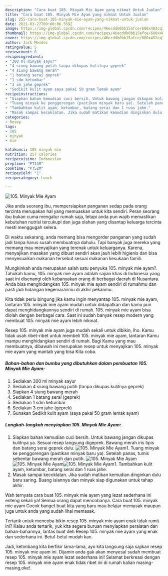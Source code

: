 ```yaml
---
description: "Cara buat 105. Minyak Mie Ayam yang nikmat Untuk Jualan"
title: "Cara buat 105. Minyak Mie Ayam yang nikmat Untuk Jualan"
slug: 255-cara-buat-105-minyak-mie-ayam-yang-nikmat-untuk-jualan
date: 2021-03-27T09:08:06.559Z
image: https://img-global.cpcdn.com/recipes/46ecddb0bb15afce/680x482cq70/105-minyak-mie-ayam-foto-resep-utama.jpg
thumbnail: https://img-global.cpcdn.com/recipes/46ecddb0bb15afce/680x482cq70/105-minyak-mie-ayam-foto-resep-utama.jpg
cover: https://img-global.cpcdn.com/recipes/46ecddb0bb15afce/680x482cq70/105-minyak-mie-ayam-foto-resep-utama.jpg
author: Jack Mendez
ratingvalue: 5
reviewcount: 8
recipeingredient:
- "300 ml minyak sayur"
- "4 siung bawang putih tanpa dikupas kulitnya geprek"
- "4 siung bawang merah"
- "1 batang serai geprek"
- "1 sdm ketumbar"
- "3 cm jahe geprek"
- "Sedikit kulit ayam saya pakai 50 gram lemak ayam"
recipeinstructions:
- "Siapkan bahan kemudian cuci bersih. Untuk bawang jangan dikupas kulitnya ya. Sesuai resep langsung digeprek. Bawang merah iris tipis dan batang serai geprek dulu."
- "Tuang minyak ke penggorengan (pastikan minyak baru ya). Setelah panas, tumis sebentar bawang merah dan putih."
- "Tambahkan kulit ayam, ketumbar, batang serai dan 1 ruas jahe."
- "Masak sampai kecoklatan. Jika sudah matikan kemudian dinginkan dulu baru saring. Buang isiannya dan minyak siap digunakan untuk tahap akhir."
categories:
- Resep
tags:
- 105
- minyak
- mie

katakunci: 105 minyak mie 
nutrition: 257 calories
recipecuisine: Indonesian
preptime: "PT13M"
cooktime: "PT52M"
recipeyield: "1"
recipecategory: Lunch

---
```



![105. Minyak Mie Ayam](https://img-global.cpcdn.com/recipes/46ecddb0bb15afce/680x482cq70/105-minyak-mie-ayam-foto-resep-utama.jpg)

Jika anda seorang ibu, mempersiapkan panganan sedap pada orang tercinta merupakan hal yang memuaskan untuk kita sendiri. Peran seorang ibu bukan cuma mengatur rumah saja, tetapi anda pun wajib memastikan kebutuhan nutrisi tercukupi dan juga olahan yang disantap keluarga tercinta mesti menggugah selera.

Di waktu  sekarang, anda memang bisa mengorder panganan yang sudah jadi tanpa harus susah membuatnya dahulu. Tapi banyak juga mereka yang memang mau menyajikan yang terenak untuk keluarganya. Karena, menyajikan masakan yang dibuat sendiri akan jauh lebih higienis dan bisa menyesuaikan makanan tersebut sesuai makanan kesukaan famili. 



Mungkinkah anda merupakan salah satu penyuka 105. minyak mie ayam?. Tahukah kamu, 105. minyak mie ayam adalah sajian khas di Indonesia yang saat ini disenangi oleh kebanyakan orang di berbagai daerah di Nusantara. Anda bisa menghidangkan 105. minyak mie ayam sendiri di rumahmu dan pasti jadi hidangan kegemaranmu di akhir pekanmu.

Kita tidak perlu bingung jika kamu ingin menyantap 105. minyak mie ayam, lantaran 105. minyak mie ayam mudah untuk didapatkan dan kamu pun dapat menghidangkannya sendiri di rumah. 105. minyak mie ayam bisa diolah dengan berbagai cara. Saat ini sudah banyak resep modern yang membuat 105. minyak mie ayam lebih nikmat.

Resep 105. minyak mie ayam juga mudah sekali untuk dibikin, lho. Kamu tidak usah ribet-ribet untuk membeli 105. minyak mie ayam, lantaran Kamu mampu menghidangkan sendiri di rumah. Bagi Kamu yang mau membuatnya, dibawah ini merupakan resep untuk menyajikan 105. minyak mie ayam yang mantab yang bisa Kita coba.

<!--inarticleads1-->

##### Bahan-bahan dan bumbu yang dibutuhkan dalam pembuatan 105. Minyak Mie Ayam:

1. Sediakan 300 ml minyak sayur
1. Sediakan 4 siung bawang putih (tanpa dikupas kulitnya geprek)
1. Siapkan 4 siung bawang merah
1. Sediakan 1 batang serai (geprek)
1. Sediakan 1 sdm ketumbar
1. Sediakan 3 cm jahe (geprek)
1. Gunakan Sedikit kulit ayam (saya pakai 50 gram lemak ayam)




<!--inarticleads2-->

##### Langkah-langkah menyiapkan 105. Minyak Mie Ayam:

1. Siapkan bahan kemudian cuci bersih. Untuk bawang jangan dikupas kulitnya ya. Sesuai resep langsung digeprek. Bawang merah iris tipis dan batang serai geprek dulu.
<img src="https://img-global.cpcdn.com/steps/2a4077c861c66f9d/160x128cq70/105-minyak-mie-ayam-langkah-memasak-1-foto.jpg" alt="105. Minyak Mie Ayam">1. Tuang minyak ke penggorengan (pastikan minyak baru ya). Setelah panas, tumis sebentar bawang merah dan putih.
<img src="https://img-global.cpcdn.com/steps/92bb6192cc03821a/160x128cq70/105-minyak-mie-ayam-langkah-memasak-2-foto.jpg" alt="105. Minyak Mie Ayam"><img src="https://img-global.cpcdn.com/steps/518758b13db78ccf/160x128cq70/105-minyak-mie-ayam-langkah-memasak-2-foto.jpg" alt="105. Minyak Mie Ayam"><img src="https://img-global.cpcdn.com/steps/b9590428a6c1224d/160x128cq70/105-minyak-mie-ayam-langkah-memasak-2-foto.jpg" alt="105. Minyak Mie Ayam">1. Tambahkan kulit ayam, ketumbar, batang serai dan 1 ruas jahe.
1. Masak sampai kecoklatan. Jika sudah matikan kemudian dinginkan dulu baru saring. Buang isiannya dan minyak siap digunakan untuk tahap akhir.




Wah ternyata cara buat 105. minyak mie ayam yang lezat sederhana ini enteng sekali ya! Semua orang dapat mencobanya. Cara buat 105. minyak mie ayam Cocok banget buat kita yang baru mau belajar memasak maupun juga untuk anda yang sudah lihai memasak.

Tertarik untuk mencoba bikin resep 105. minyak mie ayam enak tidak rumit ini? Kalau anda tertarik, yuk kita segera buruan menyiapkan peralatan dan bahan-bahannya, lantas buat deh Resep 105. minyak mie ayam yang enak dan sederhana ini. Betul-betul mudah kan. 

Jadi, ketimbang kita berfikir lama-lama, ayo kita langsung saja sajikan resep 105. minyak mie ayam ini. Dijamin anda gak akan menyesal sudah membuat resep 105. minyak mie ayam lezat sederhana ini! Selamat berkreasi dengan resep 105. minyak mie ayam enak tidak ribet ini di rumah kalian masing-masing,oke!.

